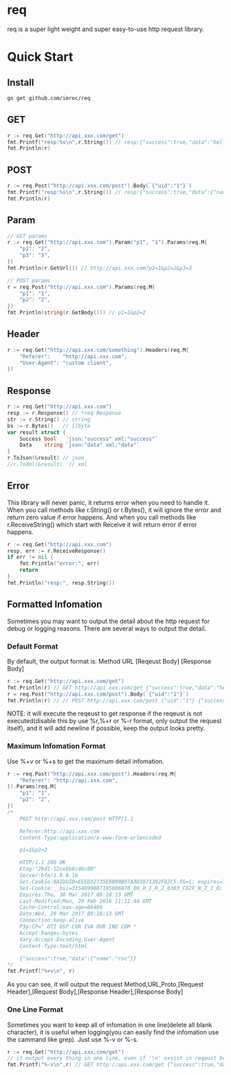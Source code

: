 req
==============
req is a super light weight and super easy-to-use  http request library.

# Quick Start
## Install
``` sh
go get github.com/imroc/req
```

## GET
``` go
r := req.Get("http://api.xxx.com/get")
fmt.Printf("resp:%s\n",r.String()) // resp:{"success":true,"data":"hello roc"}
fmt.Println(r) 
```

## POST
``` go
r := req.Post("http://api.xxx.com/post").Body(`{"uid":"1"}`)
fmt.Printf("resp:%s\n",r.String()) // resp:{"success":true,"data":{"name":"roc"}}
fmt.Println(r) 
```

## Param
``` go
// GET params
r := req.Get("http://api.xxx.com").Param("p1", "1").Params(req.M{
	"p2": "2",
	"p3": "3",
})
fmt.Println(r.GetUrl()) // http://api.xxx.com?p1=1&p2=2&p3=3

// POST params
r = req.Post("http://api.xxx.com").Params(req.M{
	"p1": "1",
	"p2": "2",
})
fmt.Println(string(r.GetBody())) // p1=1&p2=2
```

## Header
``` go
r := req.Get("http://api.xxx.com/something").Headers(req.M{
	"Referer":    "http://api.xxx.com",
	"User-Agent": "custom client",
})
```

## Response
```go
r := req.Get("http://api.xxx.com")
resp := r.Response() // *req.Response
str := r.String() // string
bs := r.Bytes()   // []byte
var result struct {
	Success bool   `json:"success" xml:"success"`
	Data    string `json:"data" xml:"data"`
}
r.ToJson(&result) // json
//r.ToXml(&result)  // xml
```

## Error
This library will never panic, it returns error when you need to handle it. 
When you call methods like r.String() or r.Bytes(), it will ignore the error and return zero value if error happens. 
And when you call methods like r.ReceiveString() which start with Receive it will return error if error happens.

```go
r := req.Get("http://api.xxx.com")
resp, err := r.ReceiveResponse()
if err != nil {
	fmt.Println("error:", err)
	return
}
fmt.Println("resp:", resp.String())
```

## Formatted Infomation
Sometimes you may want to output the detail about the http request for debug or logging reasons. 
There are several ways to output the detail.
### Default Format
By default, the output format is: Method URL \[Reqeust Body\] \[Response Body\]
``` go
r := req.Get("http://api.xxx.com/get")
fmt.Println(r) // GET http://api.xxx.com/get {"success":true,"data":"hello roc"}
r = req.Post("http://api.xxx.com/post").Body(`{"uid":"1"}`)
fmt.Println(r) // // POST http://api.xxx.com/post {"uid":"1"} {"success":true,"data":{"name":"roc"}}
```
NOTE: it will execute the reqeust to get response if the reqeust is not executed(disable this by use %r,%+r or %-r format, only output the request itself), and it will add newline if possible, keep the output looks pretty.
### Maximum Infomation Format
Use %+v or %+s to get the maximum detail infomation.
``` go
r := req.Post("http://api.xxx.com/post").Headers(req.M{
	"Referer": "http://api.xxx.com",
}).Params(req.M{
	"p1": "1",
	"p2": "2",
})
/*
	POST http://api.xxx.com/post HTTP/1.1

	Referer:http://api.xxx.com
	Content-Type:application/x-www-form-urlencoded

	p1=1&p2=2

	HTTP/1.1 200 OK
	Etag:"2bd1-52ce6b6c4bc00"
	Server:bfe/1.0.8.18
	Set-Cookie:BAIDUID=EEED32735E8B09B97A3D3871392F82C5:FG=1; expires=Thu, 29-Mar-18 09:18:13 GMT; max-age=31536000; path=/; domain=.baidu.com; version=1
	Set-Cookie:__bsi=3154899087195606076_00_0_I_R_2_0303_C02F_N_I_I_0; expires=Wed, 29-Mar-17 09:18:18 GMT; domain=www.baidu.com; path=/
	Expires:Thu, 30 Mar 2017 09:18:13 GMT
	Last-Modified:Mon, 29 Feb 2016 11:11:44 GMT
	Cache-Control:max-age=86400
	Date:Wed, 29 Mar 2017 09:18:13 GMT
	Connection:keep-alive
	P3p:CP=" OTI DSP COR IVA OUR IND COM "
	Accept-Ranges:bytes
	Vary:Accept-Encoding,User-Agent
	Content-Type:text/html

	{"success":true,"data":{"name":"roc"}}
*/
fmt.Printf("%+v\n", r)
```
As you can see, it will output the request Method,URL,Proto,[Request Header],[Request Body],[Response Header],[Response Body]
### One Line Format
Sometimes you want to keep all of infomation in one line(delete all blank character), it is useful when logging(you can easily find the infomation use the cammand like grep). Just use %-v or %-s.
``` go
r := req.Get("http://api.xxx.com/get")
// it output every thing in one line, even if '\n' exsist in reqeust body or response body.
fmt.Printf("%-v\n",r) // GET http://api.xxx.com/get {"success":true,"data":"hello roc"}
```
